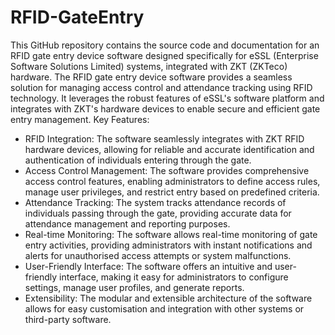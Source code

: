 # RFID-GateEntry
This GitHub repository contains the source code and documentation for an RFID gate entry device software designed specifically for eSSL (Enterprise Software Solutions Limited) systems, integrated with ZKT (ZKTeco) hardware.
The RFID gate entry device software provides a seamless solution for managing access control and attendance tracking using RFID technology. It leverages the robust features of eSSL's software platform and integrates with ZKT's hardware devices to enable secure and efficient gate entry management.
Key Features:
* RFID Integration: The software seamlessly integrates with ZKT RFID hardware devices, allowing for reliable and accurate identification and authentication of individuals entering through the gate.
* Access Control Management: The software provides comprehensive access control features, enabling administrators to define access rules, manage user privileges, and restrict entry based on predefined criteria.
* Attendance Tracking: The system tracks attendance records of individuals passing through the gate, providing accurate data for attendance management and reporting purposes.
* Real-time Monitoring: The software allows real-time monitoring of gate entry activities, providing administrators with instant notifications and alerts for unauthorised access attempts or system malfunctions.
* User-Friendly Interface: The software offers an intuitive and user-friendly interface, making it easy for administrators to configure settings, manage user profiles, and generate reports.
* Extensibility: The modular and extensible architecture of the software allows for easy customisation and integration with other systems or third-party software.
